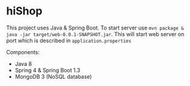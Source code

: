 # hiShop

This project uses Java & Spring Boot.
To start server use `mvn package & java -jar target/web-0.0.1-SNAPSHOT.jar`. 
This will start web server on port which is described in `application.properties`

Components:
 - Java 8
 - Spring 4 & Spring Boot 1.3
 - MongoDB 3 (NoSQL database)
